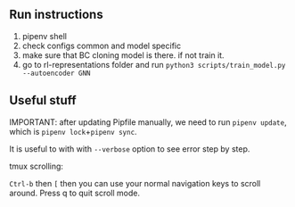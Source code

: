 ## Run instructions

1. pipenv shell
2. check configs common and model specific
3. make sure that BC cloning model is there. if not train it.
4. go to rl-representations folder and run `python3 scripts/train_model.py --autoencoder GNN`

## Useful stuff

IMPORTANT: after updating Pipfile manually, we need to run 
`pipenv update`, which is `pipenv lock`+`pipenv sync`.

It is useful to with with `--verbose` option to see error step by step.


tmux scrolling:

`Ctrl-b` then `[` then you can use your normal navigation keys to scroll around. Press q to quit scroll mode.


